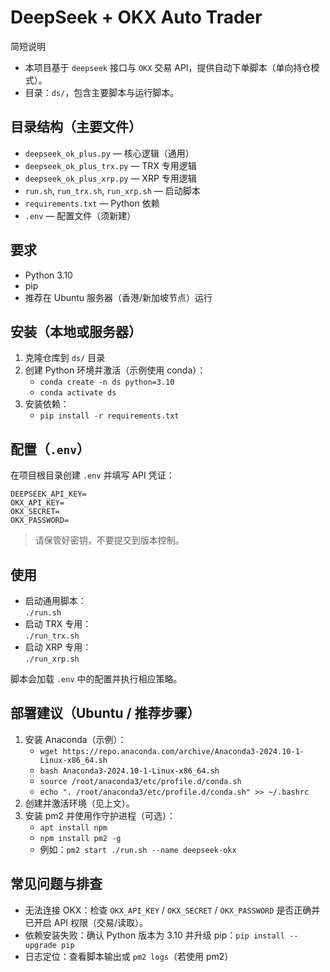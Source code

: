 # DeepSeek + OKX Auto Trader

简短说明
- 本项目基于 `deepseek` 接口与 `OKX` 交易 API，提供自动下单脚本（单向持仓模式）。
- 目录：`ds/`，包含主要脚本与运行脚本。

## 目录结构（主要文件）
- `deepseek_ok_plus.py` — 核心逻辑（通用）
- `deepseek_ok_plus_trx.py` — TRX 专用逻辑
- `deepseek_ok_plus_xrp.py` — XRP 专用逻辑
- `run.sh`, `run_trx.sh`, `run_xrp.sh` — 启动脚本
- `requirements.txt` — Python 依赖
- `.env` — 配置文件（须新建）

## 要求
- Python 3.10
- pip
- 推荐在 Ubuntu 服务器（香港/新加坡节点）运行

## 安装（本地或服务器）
1. 克隆仓库到 `ds/` 目录
2. 创建 Python 环境并激活（示例使用 conda）：
   - `conda create -n ds python=3.10`
   - `conda activate ds`
3. 安装依赖：
   - `pip install -r requirements.txt`

## 配置（` .env `）
在项目根目录创建 `.env` 并填写 API 凭证：

    DEEPSEEK_API_KEY=
    OKX_API_KEY=
    OKX_SECRET=
    OKX_PASSWORD=

> 请保管好密钥，不要提交到版本控制。

## 使用
- 启动通用脚本：  
  `./run.sh`
- 启动 TRX 专用：  
  `./run_trx.sh`
- 启动 XRP 专用：  
  `./run_xrp.sh`

脚本会加载 `.env` 中的配置并执行相应策略。

## 部署建议（Ubuntu / 推荐步骤）
1. 安装 Anaconda（示例）：
   - `wget https://repo.anaconda.com/archive/Anaconda3-2024.10-1-Linux-x86_64.sh`
   - `bash Anaconda3-2024.10-1-Linux-x86_64.sh`
   - `source /root/anaconda3/etc/profile.d/conda.sh`
   - `echo ". /root/anaconda3/etc/profile.d/conda.sh" >> ~/.bashrc`
2. 创建并激活环境（见上文）。
3. 安装 pm2 并使用作守护进程（可选）：
   - `apt install npm`
   - `npm install pm2 -g`
   - 例如：`pm2 start ./run.sh --name deepseek-okx`

## 常见问题与排查
- 无法连接 OKX：检查 `OKX_API_KEY` / `OKX_SECRET` / `OKX_PASSWORD` 是否正确并已开启 API 权限（交易/读取）。
- 依赖安装失败：确认 Python 版本为 3.10 并升级 pip：`pip install --upgrade pip`
- 日志定位：查看脚本输出或 `pm2 logs`（若使用 pm2）

